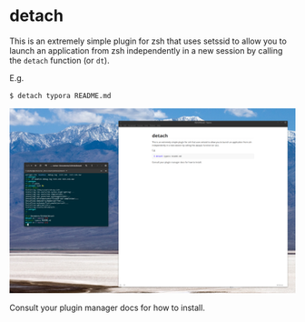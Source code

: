 # detach

This is an extremely simple plugin for zsh that uses setssid to allow you to launch an application from zsh independently in a new session by calling the `detach` function (or `dt`). 

E.g.

```zsh
$ detach typora README.md
```

![Typora 'detached' from terminal](./screenshot.png)

Consult your plugin manager docs for how to install.